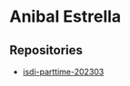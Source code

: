 # Anibal Estrella
## Repositories

- [isdi-parttime-202303](https://github.com/anibalestrella/isdi-parttime-202303)